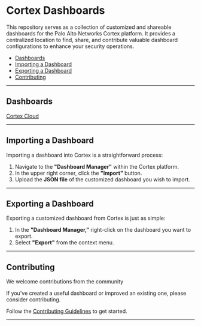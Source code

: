 # Cortex Dashboards

This repository serves as a collection of customized and shareable dashboards for the Palo Alto Networks Cortex platform. It provides a centralized location to find, share, and contribute valuable dashboard configurations to enhance your security operations.

- [Dashboards](#dashboards)
- [Importing a Dashboard](#importing-a-dashboard)
- [Exporting a Dashboard](#exporting-a-dashboard)
- [Contributing](CONTRIBUTING.md)

-----

## Dashboards

[Cortex Cloud](Dashboards/CortexCloud/)

-----

## Importing a Dashboard

Importing a dashboard into Cortex is a straightforward process:

1.  Navigate to the **"Dashboard Manager"** within the Cortex platform.
2.  In the upper right corner, click the **"Import"** button.
3.  Upload the **JSON file** of the customized dashboard you wish to import.

-----

## Exporting a Dashboard

Exporting a customized dashboard from Cortex is just as simple:

1.  In the **"Dashboard Manager,"** right-click on the dashboard you want to export.
2.  Select **"Export"** from the context menu.

-----

## Contributing

We welcome contributions from the community

If you've created a useful dashboard or improved an existing one, please consider contributing.

Follow the [Contributing Guidelines](CONTRIBUTING.md) to get started.

-----